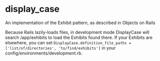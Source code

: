 display_case
============

An implementation of the Exhibit pattern, as described in Objects on Rails


Because Rails lazily-loads files, in development mode DisplayCase will search /app/exhibits to load the Exhibits found there. If your Exhibits are elsewhere, you can set `DisplayCase.definition_file_paths = ['list/of/directories', 'to/find/exhibits']` in your config/environments/development.rb.
